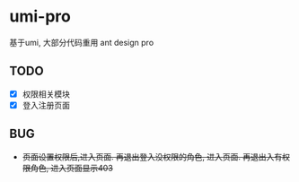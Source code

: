 # umi-pro
基于umi, 大部分代码重用 ant design pro

## TODO
- [x] 权限相关模块
- [x] 登入注册页面

## BUG
- ~~页面设置权限后,进入页面. 再退出登入没权限的角色, 进入页面. 再退出入有权限角色, 进入页面显示403~~